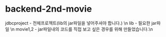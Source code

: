 # backend-2nd-movie

jdbcproject - 전체프로젝트(lib의 jar파일을 넣어주셔야 합니다.) \n
lib - 필요한 jar파일 \n
movie1,2 - jar파일내의 코드를 직접 보고 싶은 경우를 위해 만들었습니다.\n
